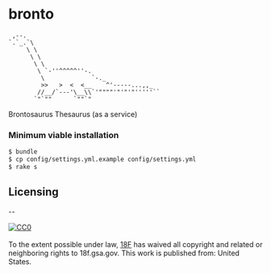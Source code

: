 # bronto

``` 
 ,--.
`.`_.`\
     \ \
      \ \
       \ \
        \ `-''^^^^^''-.
         \             `-._
         >>   >  <  <__    ^'-----...,,_
        //__/`---'\__\\`'""""'"'"'"'''''``
       `"`""      `""`"
```
Brontosaurus Thesaurus (as a service)

### Minimum viable installation

```sh
$ bundle
$ cp config/settings.yml.example config/settings.yml
$ rake s
```

## Licensing
--

<p xmlns:dct="http://purl.org/dc/terms/" xmlns:vcard="http://www.w3.org/2001/vcard-rdf/3.0#">
  <a rel="license"
     href="http://creativecommons.org/publicdomain/zero/1.0/">
    <img src="http://i.creativecommons.org/p/zero/1.0/88x31.png" style="border-style: none;" alt="CC0" /></a>
  <br /><br />
  To the extent possible under law,
  <a rel="dct:publisher"
     href="http://18f.gsa.gov">
    <span property="dct:title">18F</span></a>
  has waived all copyright and related or neighboring rights to
  <span property="dct:title">18f.gsa.gov</span>.
This work is published from:
<span property="vcard:Country" datatype="dct:ISO3166"
      content="US" about="http://18f.gsa.gov">
  United States</span>.
</p>